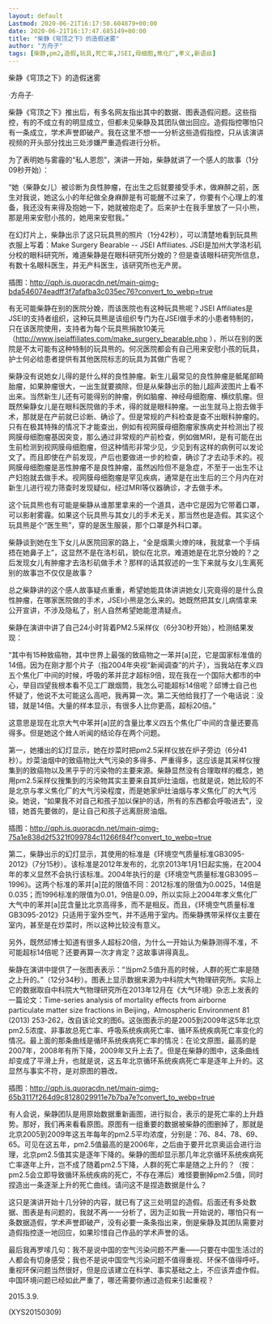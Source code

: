 ```yaml
---
layout: default
Lastmod: 2020-06-21T16:17:50.604879+00:00
date: 2020-06-21T16:17:47.685149+00:00
title: "柴静《穹顶之下》的造假迷雾"
author: "方舟子"
tags: [柴静,pm2,造假,玩具,死亡率,JSEI,母细胞,焦化厂,孝义,新语丝]
---
```


柴静《穹顶之下》的造假迷雾

·方舟子·

柴静《穹顶之下》推出后，有多名网友指出其中的数据、图表造假问题。这些指控，有的不成立有的明显成立，但都未见柴静及其团队做出回应。造假指控哪怕只有一条成立，学术声誉即破产。我在这里不想一一分析这些造假指控，只从该演讲视频的开头部分找出三处涉嫌严重造假进行分析。

为了表明她与雾霾的“私人恩怨”，演讲一开始，柴静就讲了一个感人的故事（1分09秒开始）：

“她（柴静女儿）被诊断为良性肿瘤，在出生之后就要接受手术，做麻醉之前，医生对我说，她这么小的年纪做全身麻醉是有可能醒不过来了，你要有个心理上的准备，我还没有来得及抱她一下，她就被抱走了。后来护士在我手里放了一只小熊，那是用来安慰小孩的，她用来安慰我。”

在幻灯片上，柴静出示了这只玩具熊的照片（1分42秒），可以清楚地看到玩具熊衣服上写着：Make Surgery Bearable -- JSEI Affiliates. JSEI是加州大学洛杉矶分校的眼科研究所，难道柴静是在眼科研究所分娩的？但是查该眼科研究所信息，有数十名眼科医生，并无产科医生，该研究所也无产房。

插图：http://qph.is.quoracdn.net/main-qimg-bda546074eadff3f7afafba3c035ec76?convert_to_webp=true

有无可能柴静在别的医院分娩，而该医院也有这种玩具熊呢？JSEI Affiliates是JSEI的支持者组织，这种玩具熊是该组织专门为在JSEI做手术的小患者特制的，只在该医院使用，支持者为每个玩具熊捐款10美元（http://www.jseiaffiliates.com/make_surgery_bearable.php ），所以在别的医院是不太可能有这种特制的玩具熊的。何况医院都会有自己用来安慰小孩的玩具，护士何必给患者提供有其他医院标志的玩具为其做广告呢？

柴静没有说她女儿得的是什么样的良性肿瘤。新生儿最常见的良性肿瘤是骶尾部畸胎瘤，如果肿瘤很大，一出生就要摘除，但是从柴静出示的胎儿超声波图片上看不出来。当然新生儿还有可能得别的肿瘤，例如脑瘤、神经母细胞瘤、横纹肌瘤。但既然柴静女儿是在眼科医院做的手术，得的就是眼科肿瘤。一出生就马上抱去做手术，那就是在产前就已诊断、确诊了。但是常规的产科检查是查不出眼科肿瘤的。只有在极其特殊的情况下才能查出，例如有视网膜母细胞瘤家族病史并检测出了视网膜母细胞瘤基因突变，那么通过非常规的产前检查，例如做MRI，是有可能在出生前检测到视网膜母细胞瘤，但这种情形非常少见，少见到有这样的病例可以发论文了。而且即使在产前发现，产后也要做进一步的检查，确诊了才去动手术的。视网膜母细胞瘤是恶性肿瘤不是良性肿瘤，虽然凶险但不是急症，不至于一出生不让产妇抱就去做手术。视网膜母细胞瘤是罕见疾病，通常是在出生后的三个月内在对新生儿进行视力筛查时发现疑似，经过MRI等仪器确诊，才去做手术。

这个玩具熊也有可能是柴静从谁那里拿来的一个道具，选中它是因为它带着口罩，可以影射雾霾。如果这个玩具熊与其女儿的手术无关，那当然也是造假。其实这个玩具熊是个“医生熊”，穿的是医生服装，那个口罩是外科口罩。

柴静谈到她在生下女儿从医院回家的路上，“全是烟熏火燎的味，我就拿一个手绢捂在她鼻子上”，这显然不是在洛杉矶，貌似在北京。难道她是在北京分娩的？之后发现女儿有肿瘤才去洛杉矶做手术？那样的话其叙述的一生下来就与女儿生离死别的故事岂不仅仅是故事？

总之柴静讲的这个感人故事疑点重重，希望她能具体讲讲她女儿究竟得的是什么良性肿瘤，在哪家医院做的手术，JSEI小熊是怎么来的。她既然把其女儿病情拿来公开宣讲，不涉及隐私了，别人自然希望她能澄清疑点。

柴静在演讲中讲了自己24小时背着PM2.5采样仪（6分30秒开始），检测结果发现：

“其中有15种致癌物，其中世界上最强的致癌物之一苯并[a]芘，它是国家标准值的14倍。因为在刚才那个片子（指2004年央视“新闻调查”的片子），当我站在孝义四五个焦化厂中间的时候，呼吸的苯并芘才超标9倍，现在我在一个国际大都市的中心，举目四望我根本看不见工厂跟烟筒，我怎么可能超标14倍呢？邱博士自己也怀疑了，他说不太可能这么高吧，我再算一次。第二天他给我打了一个电话说：没错，就是14倍。大量的样本显示，有很多人比你更高，超标20倍。”

这意思是现在北京大气中苯并[a]芘的含量比孝义四五个焦化厂中间的含量还要高得多。但是她这个耸人听闻的结论存在两个问题。

第一，她播出的幻灯显示，她在炒菜时把pm2.5采样仪放在炉子旁边（6分41秒）。炒菜油烟中的致癌物比大气污染的多得多、严重得多，这应该是其采样仪搜集到的致癌物以及黑乎乎的污染物的主要来源。柴静显然没有合理取样的概念，她用pm2.5采样仪搜集到的污染物其实主要来自其炉灶油烟，也就是说，她比较的不是北京与孝义焦化厂的大气污染程度，而是她家炉灶油烟与孝义焦化厂的大气污染。她说，“如果我不对自己和孩子加以保护的话，所有的东西都会呼吸进去”，没错，她首先要做的，是让自己和孩子远离厨房油烟。

插图：http://qph.is.quoracdn.net/main-qimg-75a1e838d2f5321f099784c11266f84f?convert_to_webp=true

第二，柴静出示的幻灯显示，其使用的标准是《环境空气质量标准GB3095-2012》（7分15秒）。该标准是2012年发布的，北京2013年1月1日起实施，在2004年的孝义显然不会执行该标准。2004年执行的是《环境空气质量标准GB3095－1996》。这两个标准的苯并[a]芘的限值不同：2012标准的限值为0.0025，14倍是0.035；而1996标准的限值为0.01，9倍是0.09，所以实际上2004年孝义焦化厂大气中的苯并[a]芘含量比北京高得多，而不是相反。而且，《环境空气质量标准GB3095-2012》只适用于室外空气，并不适用于室内。而柴静携带采样仪主要在室内，甚至是在炒菜时，所以这种比较没有意义。

另外，既然邱博士知道有很多人超标20倍，为什么一开始认为柴静测得不准，不可能超标14倍呢？还要再算一次才肯定？这故事讲得真乱。

柴静在演讲中提供了一张图表表示：“当pm2.5值升高的时候，人群的死亡率是随之上升的。”（12分34秒）。图表上显示数据来源为中科院大气物理研究所。实际上它的数据取自中科院大气物理研究所在2013年12月在《大气环境》杂志上发表的一篇论文：Time-series analysis of mortality effects from airborne particulate matter size fractions in Beijing，Atmospheric Environment 81 (2013) 253-262，改自该论文的图6。这张图表示的是2005到2009年这5年北京pm2.5浓度、非事故总死亡率、呼吸系统疾病死亡率、循环系统疾病死亡率变化的情况。最上面的那条曲线是循环系统疾病死亡率的情况：在论文原图，最高的是2007年，2008年有所下降，2009年又升上去了。但是在柴静的图中，这条曲线却变成了平滑上升，也就是说，这五年北京循环系统疾病死亡率是逐年上升的。这显然与事实不符，是对原图的篡改。

插图：http://qph.is.quoracdn.net/main-qimg-65b3117f264d9c8128029911e7b7ba7e?convert_to_webp=true

有人会说，柴静团队是用原始数据重新画图，进行拟合，表示的是死亡率的上升趋势。那好，我们再来看看原图。原图有一组重要的数据被柴静的图删掉了，那就是北京2005到2009年这五年每年的pm2.5平均浓度，分别是：76、84、78、69、65。可见在这五年，pm2.5值最高的是2006年，之后由于要开北京奥运会进行治理，北京pm2.5值其实是逐年下降的。柴静的图却显示那几年北京循环系统疾病死亡率逐年上升，岂不成了随着pm2.5下降，人群的死亡率是随之上升的？（按：pm2.5会立即导致循环系统疾病的死亡，不存在滞后）难怪要删掉pm2.5值，同时捏造出一条逐渐上升的死亡曲线。请问这不是捏造数据是什么？

这只是演讲开始十几分钟的内容，就已有了这三处明显的造假。后面还有多处数据、图表是有问题的，我就不再一一分析了，因为正如我一开始说的，哪怕只有一条数据造假，学术声誉即破产，没有必要一条条指出来，倒是柴静及其团队需要对造假指控逐一地回应，如果珍惜自己作品的学术声誉的话。

最后我再罗嗦几句：我不是说中国的空气污染问题不严重——只要在中国生活过的人都会有切身感受；我也不是说中国空气污染问题不值得重视、环保不值得呼吁。重视环保问题当然很好，但是应该建立在科学、事实基础之上，不应该弄虚作假。中国环境问题已经如此严重了，哪还需要你通过造假来引起重视？

2015.3.9.

(XYS20150309)

